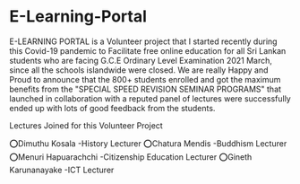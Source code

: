 # E-Learning-Portal
E-LEARNING PORTAL is a Volunteer project that I  started recently during this Covid-19 pandemic to Facilitate free online education for all Sri Lankan students who are facing G.C.E Ordinary Level Examination 2021 March, since all the schools islandwide were closed. We are really Happy and Proud to announce that the 800+ students enrolled and got the maximum benefits from the "SPECIAL SPEED REVISION SEMINAR PROGRAMS" that launched in collaboration with a reputed panel of lectures were successfully ended up with lots of good feedback from the students.

Lectures Joined for this Volunteer Project

⭕Dimuthu Kosala -History Lecturer 
⭕Chatura Mendis -Buddhism Lecturer 
⭕Menuri Hapuarachchi -Citizenship Education Lecturer 
⭕Gineth Karunanayake -ICT Lecturer
